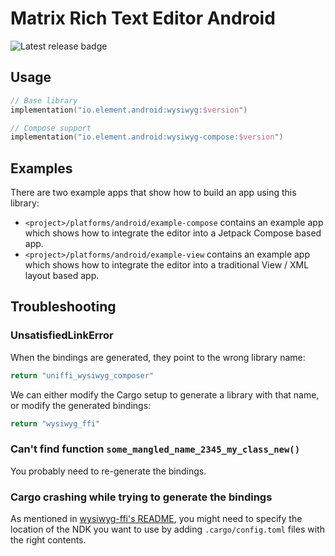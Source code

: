 # Matrix Rich Text Editor Android

![Latest release badge](https://img.shields.io/badge/dynamic/xml?url=https%3A%2F%2Fs01.oss.sonatype.org%2Fcontent%2Fgroups%2Fpublic%2Fio%2Felement%2Fandroid%2Fwysiwyg%2Fmaven-metadata.xml&query=%2Fmetadata%2Fversioning%2Fversions%2Fversion%5Blast()%5D&label=Latest%20release)

## Usage

```kotlin
// Base library
implementation("io.element.android:wysiwyg:$version")

// Compose support
implementation("io.element.android:wysiwyg-compose:$version")
```

## Examples

There are two example apps that show how to build an app using this library:

- `<project>/platforms/android/example-compose` contains an example app which shows how to integrate the editor into a Jetpack Compose based app.
- `<project>/platforms/android/example-view` contains an example app which shows how to integrate the editor into a traditional View / XML layout based app.

## Troubleshooting

### UnsatisfiedLinkError
When the bindings are generated, they point to the wrong library name:

```kotlin
return "uniffi_wysiwyg_composer"
```

We can either modify the Cargo setup to generate a library with that name, or modify the generated bindings:

```kotlin
return "wysiwyg_ffi"
```

### Can't find function `some_mangled_name_2345_my_class_new()`

You probably need to re-generate the bindings.

### Cargo crashing while trying to generate the bindings

As mentioned in [wysiwyg-ffi's README](../../bindings/wysiwyg-ffi/README.md), you might need to specify the location of the NDK you want to use by adding `.cargo/config.toml` files with the right contents. 
